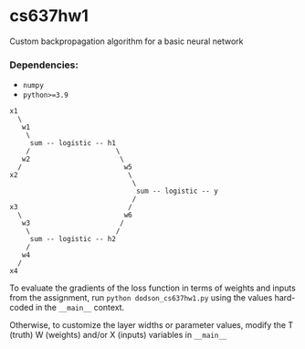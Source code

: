 # cs637hw1

Custom backpropagation algorithm for a basic neural network

### Dependencies:

 - `numpy`
 - `python>=3.9`

```
x1
  \
   w1
    \
     sum -- logistic -- h1
    /                     \
   w2                      \
  /                         w5
x2                           \
                              \
                               sum -- logistic -- y
                              /
x3                           /
  \                         w6
   w3                      /
    \                     /
     sum -- logistic -- h2
    /
   w4
  /
x4
```

To evaluate the gradients of the loss function in terms of weights
and inputs from the assignment, run `python dodson_cs637hw1.py`
using the values hard-coded in the `__main__` context.

Otherwise, to customize the layer widths or parameter values, modify
the T (truth) W (weights) and/or X (inputs) variables in `__main__`
